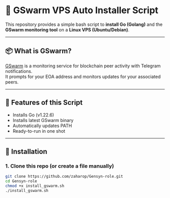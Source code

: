 # 🚀 GSwarm VPS Auto Installer Script

This repository provides a simple bash script to **install Go (Golang)** and the **GSwarm monitoring tool** on a **Linux VPS (Ubuntu/Debian)**.

---

## 📦 What is GSwarm?

[GSwarm](https://github.com/Deep-Commit/gswarm) is a monitoring service for blockchain peer activity with Telegram notifications.  
It prompts for your EOA address and monitors updates for your associated peers.

---

## 🔧 Features of this Script

- Installs Go (v1.22.6)
- Installs latest GSwarm binary
- Automatically updates PATH
- Ready-to-run in one shot

---

## 📁 Installation

### 1. Clone this repo (or create a file manually)

```bash
git clone https://github.com/zaharop/Gensyn-role.git
cd Gensyn-role
chmod +x install_gswarm.sh
./install_gswarm.sh


